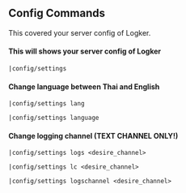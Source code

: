 ## Config Commands
This covered your server config of Logker.

#### This will shows your server config of Logker
```
|config/settings
```
#### Change language between Thai and English
```
|config/settings lang 
```
```
|config/settings language
```
#### Change logging channel (TEXT CHANNEL ONLY!)
```
|config/settings logs <desire_channel>
```
```
|config/settings lc <desire_channel>
```
```
|config/settings logschannel <desire_channel>
```
